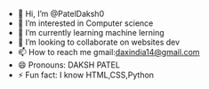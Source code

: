 - 👋 Hi, I’m @PatelDaksh0
- 👀 I’m interested in Computer science
- 🌱 I’m currently learning machine lerning
- 💞️ I’m looking to collaborate on websites dev
- 📫 How to reach me gmail:daxindia14@gmail.com
- 😄 Pronouns: DAKSH PATEL
- ⚡ Fun fact: I know HTML,CSS,Python

<!---
PatelDaksh0/PatelDaksh0 is a ✨ special ✨ repository because its `README.md` (this file) appears on your GitHub profile.
You can click the Preview link to take a look at your changes.
--->
